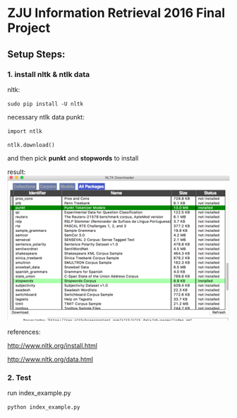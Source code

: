 # ZJU Information Retrieval 2016 Final Project

## Setup Steps:

### 1. install nltk & ntlk data

nltk: 

``sudo pip install -U nltk``

necessary ntlk data punkt:

``import ntlk``

``ntlk.download()``

and then pick **punkt** and **stopwords** to install

result: ![nltk_package](nltk_package.png)

references:

http://www.nltk.org/install.html

http://www.nltk.org/data.html

### 2. Test

run index_example.py

```python index_example.py```



